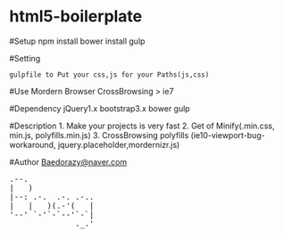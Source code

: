 # html5-boilerplate

#Setup
    npm install
    bower install
    gulp

#Setting
    
    gulpfile to Put your css,js for your Paths(js,css)

#Use
    Mordern Browser
    CrossBrowsing > ie7

#Dependency
    jQuery1.x
    bootstrap3.x
    bower
    gulp

#Description
    1. Make your projects is very fast
    2. Get of Minify(.min.css, min.js, polyfills.min.js) 
    3. CrossBrowsing polyfills
       (ie10-viewport-bug-workaround, jquery.placeholder,mordernizr.js)
    

#Author
    Baedorazy@naver.com


                  
                  
<pre>
.--.              
|   )             
|--: .-.  .-. .-..
|   |   )(.-'(   |
'--' `-'`-`--'`-`|
              ._.'
                  
</pre>

